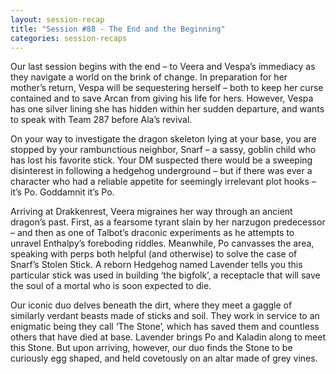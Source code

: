 ```yaml
---
layout: session-recap
title: "Session #88 - The End and the Beginning"
categories: session-recaps
---
```


Our last session begins with the end – to Veera and Vespa’s immediacy as they navigate a world on the brink of change. In preparation for her mother’s return, Vespa will be sequestering herself – both to keep her curse contained and to save Arcan from giving his life for hers. However, Vespa has one silver lining she has hidden within her sudden departure, and wants to speak with Team 287 before Ala’s revival.

On your way to investigate the dragon skeleton lying at your base, you are stopped by your rambunctious neighbor, Snarf – a sassy, goblin child who has lost his favorite stick. Your DM suspected there would be a sweeping disinterest in following a hedgehog underground – but if there was ever a character who had a reliable appetite for seemingly irrelevant plot hooks – it’s Po. Goddamnit it’s Po.

Arriving at Drakkenrest, Veera migraines her way through an ancient dragon’s past. First, as a fearsome tyrant slain by her narzugon predecessor – and then as one of Talbot’s draconic experiments as he attempts to unravel Enthalpy’s foreboding riddles. Meanwhile, Po canvasses the area, speaking with perps both helpful (and otherwise) to solve the case of Snarf’s Stolen Stick. A reborn Hedgehog named Lavender tells you this particular stick was used in building ‘the bigfolk’, a receptacle that will save the soul of a mortal who is soon expected to die.

Our iconic duo delves beneath the dirt, where they meet a gaggle of similarly verdant beasts made of sticks and soil. They work in service to an enigmatic being they call ‘The Stone’, which has saved them and countless others that have died at base. Lavender brings Po and Kaladin along to meet this Stone. But upon arriving, however, our duo finds the Stone to be curiously egg shaped, and held covetously on an altar made of grey vines.
